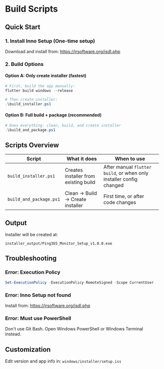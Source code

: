 # Build Scripts

## Quick Start

### 1. Install Inno Setup (One-time setup)
Download and install from: https://jrsoftware.org/isdl.php

### 2. Build Options

#### Option A: Only create installer (fastest)
```powershell
# First, build the app manually:
flutter build windows --release

# Then create installer:
.\build_installer.ps1
```

#### Option B: Full build + package (recommended)
```powershell
# Does everything: clean, build, and create installer
.\build_and_package.ps1
```

## Scripts Overview

| Script | What it does | When to use |
|--------|-------------|-------------|
| `build_installer.ps1` | Creates installer from existing build | After manual `flutter build`, or when only installer config changed |
| `build_and_package.ps1` | Clean → Build → Create installer | First time, or after code changes |

## Output

Installer will be created at:
```
installer_output/Ping365_Monitor_Setup_v1.0.0.exe
```

## Troubleshooting

### Error: Execution Policy
```powershell
Set-ExecutionPolicy -ExecutionPolicy RemoteSigned -Scope CurrentUser
```

### Error: Inno Setup not found
Install from: https://jrsoftware.org/isdl.php

### Error: Must use PowerShell
Don't use Git Bash. Open Windows PowerShell or Windows Terminal instead.

## Customization

Edit version and app info in: `windows/installer/setup.iss`
